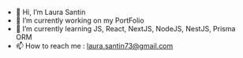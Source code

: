 - 👋 Hi, I’m Laura Santin
- 👀 I’m currently working on my PortFolio
- 🌱 I’m currently learning JS,  React, NextJS, NodeJS, NestJS, Prisma ORM
- 📫 How to reach me : laura.santin73@gmail.com

<!---
LauraStn/LauraStn is a ✨ special ✨ repository because its `README.md` (this file) appears on your GitHub profile.
You can click the Preview link to take a look at your changes.- 💞️ I’m looking to collaborate on ...
--->
